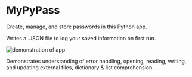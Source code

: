 # MyPyPass
Create, manage, and store passwords in this Python app. 

Writes a .JSON file to log your saved information on first run.

![demonstration of app](./out.gif)

Demonstrates understanding of error handling, opening, reading, writing, and updating external files,
dictionary & list comprehension.